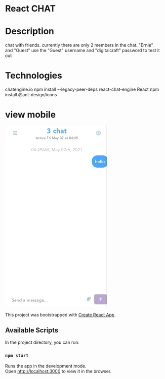 # React CHAT

# Description 
chat with friends. 
currently there are only 2 members in the chat. "Ernie" and "Guest"
use the "Guest" username and "digitalcraft" password to test it out 

# Technologies 
chatengine.io
npm install --legacy-peer-deps react-chat-engine
React
npm install @ant-design/icons

# view mobile
![](./public/react-chat.gif)

This project was bootstrapped with [Create React App](https://github.com/facebook/create-react-app).

## Available Scripts

In the project directory, you can run:

### `npm start`

Runs the app in the development mode.\
Open [http://localhost:3000](http://localhost:3000) to view it in the browser.
